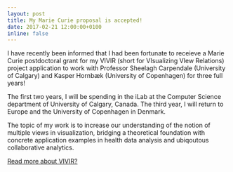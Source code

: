 ```yaml
---
layout: post
title: My Marie Curie proposal is accepted!
date: 2017-02-21 12:00:00+0100
inline: false
---
```

I have recently been informed that I had been fortunate to receieve a Marie Curie postdoctoral grant for my VIVIR (short for VIsualizing VIew Relations) project application to work with Professor Sheelagh Carpendale (University of Calgary) and Kasper Hornbæk (University of Copenhagen) for three full years!

The first two years, I will be spending in the iLab at the Computer Science department of University of Calgary, Canada. The third year, I will return to Europe and the University of Copenhagen in Denmark.

The topic of my work is to increase our understanding of the notion of multiple views in visualization, bridging a theoretical foundation with concrete application examples in health data analysis and ubiqoutous collaborative analytics.

[Read more about VIVIR?](/vivir)
